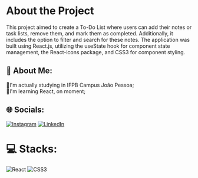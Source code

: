 # About the Project

This project aimed to create a To-Do List where users can add their notes or task lists, remove them, and mark them as completed. Additionally, it includes the option to filter and search for these notes. The application was built using React.js, utilizing the useState hook for component state management, the React-icons package, and CSS3 for component styling.

## 💫 About Me:
🔭I'm actually studying in IFPB Campus João Pessoa;<br>🌱I'm learning React, on moment;<br>

## 🌐 Socials:

[![Instagram](https://img.shields.io/badge/Instagram-%23E4405F.svg?logo=Instagram&logoColor=white)](https://www.instagram.com/juliocaiordos/) [![LinkedIn](https://img.shields.io/badge/LinkedIn-%230077B5.svg?logo=linkedin&logoColor=white)](https://www.linkedin.com/in/julio-caio-r-santos/)

<h1>💻 Stacks:</h1>
<p>
  <img src="https://img.shields.io/badge/react-%2320232a.svg?style=for-the-badge&logo=react&logoColor=%2361DAFB" alt="React">
  <img src="https://img.shields.io/badge/css3-%231572B6.svg?style=for-the-badge&logo=css3&logoColor=white" alt="CSS3">
</p>
